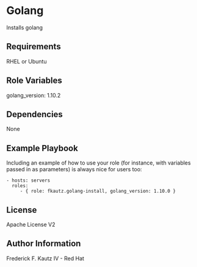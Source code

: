 Golang
=========

Installs golang

Requirements
------------

RHEL or Ubuntu

Role Variables
--------------

golang_version: 1.10.2

Dependencies
------------

None

Example Playbook
----------------

Including an example of how to use your role (for instance, with variables passed in as parameters) is always nice for users too:

    - hosts: servers
      roles:
         - { role: fkautz.golang-install, golang_version: 1.10.0 }

License
-------

Apache License V2

Author Information
------------------

Frederick F. Kautz IV - Red Hat
